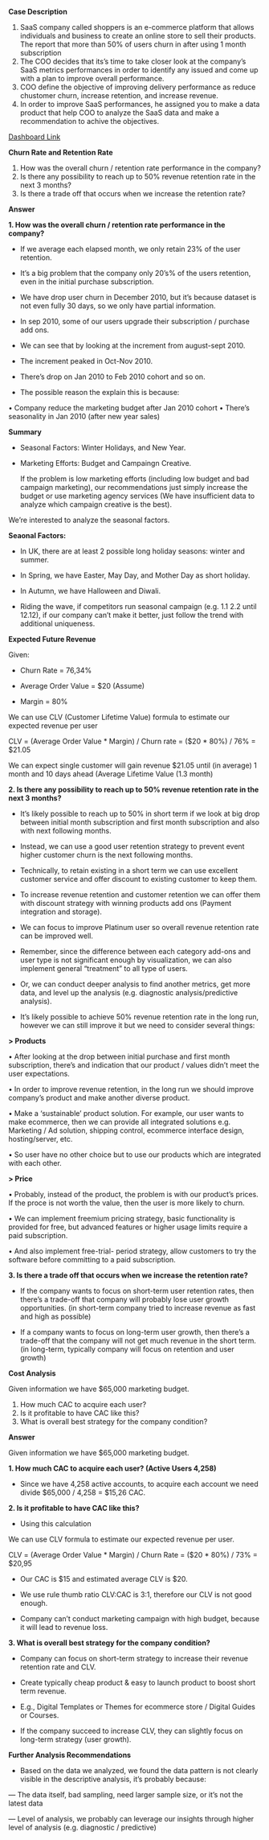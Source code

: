 **Case Description**

1.	SaaS company called shoppers is an e-commerce platform that allows individuals and business to create an online store to sell their products. The report that more than 50% of users churn in after using 1 month subscription
2.	The COO decides that its’s time to take closer look at the company’s SaaS metrics performances in order to identify any issued and come up with a plan to improve overall performance.
3.	COO define the objective of improving delivery performance as reduce chustomer churn, increase retention, and increase revenue.
4.	In order to improve SaaS performances, he assigned you to make a data product that help COO to analyze the SaaS data and make a recommendation to achive the objectives.

[Dashboard Link](https://public.tableau.com/app/profile/sri.hartina/viz/SaaSCohortAnalysis_16906936470270/Dashboard1)

**Churn Rate and Retention Rate**

1.	How was the overall churn / retention rate performance in the company?
2.	Is there any possibility to reach up to 50% revenue retention rate in the next 3 months?
3.	Is there a trade off that occurs when we increase the retention rate?

**Answer**

**1.	How was the overall churn / retention rate performance in the company?**

- If we average each elapsed month, we only retain 23% of the user retention.

- It’s a big problem that the company only 20’s% of the users retention, even in the initial purchase subscription.

- We have drop user churn in December 2010, but it’s because dataset is not even fully 30 days, so we only have partial information.

- In sep 2010, some of our users upgrade their subscription / purchase add ons.

- We can see that by looking at the increment from august-sept 2010.

- The increment peaked in Oct-Nov 2010.

- There’s drop on Jan 2010 to Feb 2010 cohort and so on.

- The possible reason the explain this is because:

• Company reduce the marketing budget after Jan 2010 cohort
• There’s seasonality in Jan 2010 (after new year sales)

**Summary**

- Seasonal Factors: Winter Holidays, and New Year.
  
- Marketing Efforts: Budget and Campaingn Creative.
  
  If the problem is low marketing efforts (including low budget and bad campaign marketing), our recommendations just simply increase the budget or use marketing agency services (We have insufficient data to analyze which campaign creative is the best).

We’re interested to analyze the seasonal factors.

**Seaonal Factors:**

- In UK, there are at least 2 possible long holiday seasons: winter and summer.
  
- In Spring, we have Easter, May Day, and Mother Day as short holiday.
  
- In Autumn, we have Halloween and Diwali.
  
- Riding the wave, if competitors run seasonal campaign (e.g. 1.1 2.2 until 12.12), if our company can’t make it better, just follow the trend with additional uniqueness.

**Expected Future Revenue**

Given:

- Churn Rate = 76,34%
  
- Average Order Value = $20 (Assume)
  
- Margin = 80%
  
We can use CLV (Customer Lifetime Value) formula to estimate our expected revenue per user

CLV = (Average Order Value * Margin) / Churn rate
    = ($20 * 80%) / 76%
    = $21.05
       
We can expect single customer will gain revenue $21.05 until (in average) 1 month and 10 days ahead (Average Lifetime Value (1.3 month)


**2. Is there any possibility to reach up to 50% revenue retention rate in the next 3 months?**

-	It’s likely possible to reach up to 50% in short term if we look at big drop between initial month subscription and first month subscription and also with next following months.
  
-	Instead, we can use a good user retention strategy to prevent event higher customer churn is the next following months.
  
-	Technically, to retain existing in a short term we can use excellent customer service and offer discount to existing customer to keep them.
  
-	To increase revenue retention and customer retention we can offer them with discount strategy with winning products add ons (Payment integration and storage).
  
-	We can focus to improve Platinum user so overall revenue retention rate can be improved well.
  
- Remember, since the difference between each category add-ons and user type is not significant enough by visualization, we can also implement general “treatment” to all type of users.
  
-	Or, we can conduct deeper analysis to find another metrics, get more data, and level up the analysis (e.g. diagnostic analysis/predictive analysis).
  
-	It’s likely possible to achieve 50% revenue retention rate in the long run, however we can still improve it but we need to consider several things:
  
  **> Products**
  
  • After looking at the drop between initial purchase and first month subscription, there’s and indication that our product / values didn’t meet the user expectations.
  
  •	In order to improve revenue retention, in the long run we should improve company’s product and make another diverse product.
  
  • Make a ‘sustainable’ product solution. For example, our user wants to make ecommerce, then we can provide all integrated solutions e.g. Marketing / Ad solution, shipping control, ecommerce interface design, hosting/server, etc.
  
  • So user have no other choice but to use our products which are integrated with each other.

**> Price**

  • Probably, instead of the product, the problem is with our product’s prices. If the proce is not worth the value, then the user is more likely to churn.
  
  •	We can implement freemium pricing strategy, basic functionality is provided for free, but advanced features or higher usage limits require a paid subscription.
  
  • And also implement free-trial- period strategy, allow customers to try the software before committing to a paid subscription.


**3. Is there a trade off that occurs when we increase the retention rate?**

-	If the company wants to focus on short-term user retention rates, then there’s a trade-off that company will probably lose user growth opportunities. (in short-term company tried to increase revenue as fast and high as possible)

-	If a company wants to focus on long-term user growth, then there’s a trade-off that the company will not get much revenue in the short term. (in long-term, typically company will focus on retention and user growth)
  

**Cost Analysis**

Given information we have $65,000 marketing budget.

1.	How much CAC to acquire each user?
2.	Is it profitable to have CAC like this?
3.	What is overall best strategy for the company condition?

**Answer**

Given information we have $65,000 marketing budget.

**1.	How much CAC to acquire each user? (Active Users 4,258)**
   
- Since we have 4,258 active accounts, to acquire each account we need divide $65,000 / 4,258 = $15,26 CAC.

**2.	Is it profitable to have CAC like this?**
   
-	Using this calculation
  
We can use CLV formula to estimate our expected revenue per user.

CLV = (Average Order Value * Margin) / Churn Rate
       = ($20 * 80%) / 73%
       = $20,95
       
-	Our CAC is $15 and estimated average CLV is $20.
  
-	We use rule thumb ratio CLV:CAC is 3:1, therefore our CLV is not good enough.
  
-	Company can’t conduct marketing campaign with high budget, because it will lead to revenue loss.

**3.	What is overall best strategy for the company condition?**
   
-	Company can focus on short-term strategy to increase their revenue retention rate and CLV.
  
-	Create typically cheap product & easy to launch product to boost short term revenue.
  
-	E.g., Digital Templates or Themes for ecommerce store / Digital Guides or Courses.
  
-	If the company succeed to increase CLV, they can slightly focus on long-term strategy (user growth).
  

**Further Analysis Recommendations**

-	Based on the data we analyzed, we found the data pattern is not clearly visible in the descriptive analysis, it’s probably because:
  
— The data itself, bad sampling, need larger sample size, or it’s not the latest data

— Level of analysis, we probably can leverage our insights through higher level of analysis (e.g. diagnostic / predictive)





